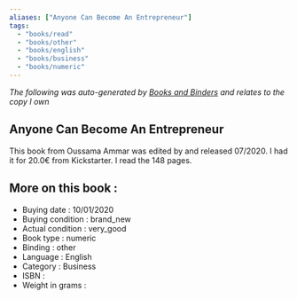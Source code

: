 ```yaml
---
aliases: ["Anyone Can Become An Entrepreneur"] 
tags: 
  - "books/read" 
  - "books/other" 
  - "books/english"
  - "books/business"
  - "books/numeric"
---
```


_The following was auto-generated by [Books and Binders](Books%20and%20Binders.md) and relates to the copy I own_
## Anyone Can Become An Entrepreneur
This book from Oussama Ammar was edited by  and released 07/2020. I had it for 20.0€ from Kickstarter. I read the 148 pages.

## More on this book :
- Buying date : 10/01/2020
- Buying condition : brand_new
- Actual condition : very_good
- Book type : numeric
- Binding : other
- Language : English
- Category : Business
- ISBN : 
- Weight in grams : 
